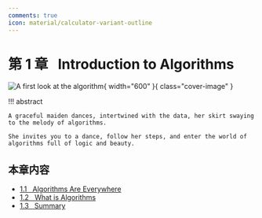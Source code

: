 ```yaml
---
comments: true
icon: material/calculator-variant-outline
---
```


# 第 1 章 &nbsp; Introduction to Algorithms

<div class="center-table" markdown>

![A first look at the algorithm](../assets/covers/chapter_introduction.jpg){ width="600" }{ class="cover-image" }

</div>

!!! abstract

    A graceful maiden dances, intertwined with the data, her skirt swaying to the melody of algorithms.
   
    She invites you to a dance, follow her steps, and enter the world of algorithms full of logic and beauty.

## 本章内容

- [1.1 &nbsp; Algorithms Are Everywhere](https://www.hello-algo.com/chapter_introduction/algorithms_are_everywhere/)
- [1.2 &nbsp; What is Algorithms](https://www.hello-algo.com/chapter_introduction/what_is_dsa/)
- [1.3 &nbsp; Summary](https://www.hello-algo.com/chapter_introduction/summary/)
